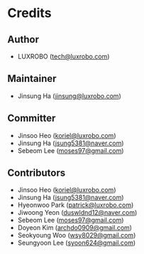 Credits
=======

Author
------
-   LUXROBO (tech@luxrobo.com)

Maintainer
----------
-   Jinsung Ha (jinsung@luxrobo.com)

Committer
---------
-   Jinsoo Heo (koriel@luxrobo.com)
-   Jinsung Ha (jsung5381@naver.com)
-   Sebeom Lee (moses97@gmail.com)

Contributors
------------
-   Jinsoo Heo (koriel@luxrobo.com)
-   Jinsung Ha (jsung5381@naver.com)
-   Hyeonwoo Park (patrick@luxrobo.com)
-   Jiwoong Yeon (duswldnd12@naver.com)
-   Sebeom Lee (moses97@gmail.com)
-   Doyeon Kim (archdo0909@gmail.com)
-   Seokyoung Woo (wsy8029@gmail.com)
-   Seungyoon Lee (syoon624@gmail.com)
